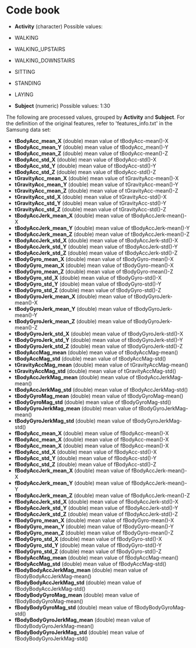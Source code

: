 # Code book

- **Activity** (character) Possible values:
 - WALKING
 - WALKING_UPSTAIRS
 - WALKING_DOWNSTAIRS
 - SITTING
 - STANDING
 - LAYING

- **Subject** (numeric) Possible values: 1:30

The following are processed values, grouped by **Activity** and **Subject**. 
For the definition of the original features, refer to 'features_info.txt' in the Samsung data set:

- **tBodyAcc_mean_X** (double) mean value of tBodyAcc-mean()-X 
- **tBodyAcc_mean_Y** (double) mean value of tBodyAcc_mean()-Y 
- **tBodyAcc_mean_Z** (double) mean value of tBodyAcc-mean()-Z 
- **tBodyAcc_std_X** (double) mean value of tBodyAcc-std()-X 
- **tBodyAcc_std_Y** (double) mean value of tBodyAcc-std()-Y 
- **tBodyAcc_std_Z** (double) mean value of tBodyAcc-std()-Z 
- **tGravityAcc_mean_X** (double) mean value of tGravityAcc-mean()-X 
- **tGravityAcc_mean_Y** (double) mean value of tGravityAcc-mean()-Y 
- **tGravityAcc_mean_Z** (double) mean value of tGravityAcc-mean()-Z 
- **tGravityAcc_std_X** (double) mean value of tGravityAcc-std()-X
- **tGravityAcc_std_Y** (double) mean value of tGravityAcc-std()-Y
- **tGravityAcc_std_Z** (double) mean value of tGravityAcc-std()-Z
- **tBodyAccJerk_mean_X** (double) mean value of tBodyAccJerk-mean()-X
- **tBodyAccJerk_mean_Y** (double) mean value of tBodyAccJerk-mean()-Y
- **tBodyAccJerk_mean_Z** (double) mean value of tBodyAccJerk-mean()-Z
- **tBodyAccJerk_std_X** (double) mean value of tBodyAccJerk-std()-X
- **tBodyAccJerk_std_Y** (double) mean value of tBodyAccJerk-std()-Y
- **tBodyAccJerk_std_Z** (double) mean value of tBodyAccJerk-std()-Z
- **tBodyGyro_mean_X** (double) mean value of tBodyGyro-mean()-X
- **tBodyGyro_mean_X** (double) mean value of tBodyGyro-mean()-X
- **tBodyGyro_mean_Z** (double) mean value of tBodyGyro-mean()-Z
- **tBodyGyro_std_X** (double) mean value of tBodyGyro-std()-X
- **tBodyGyro_std_Y** (double) mean value of tBodyGyro-std()-Y
- **tBodyGyro_std_Z** (double) mean value of tBodyGyro-std()-Z
- **tBodyGyroJerk_mean_X** (double) mean value of tBodyGyroJerk-mean()-X
- **tBodyGyroJerk_mean_Y** (double) mean value of tBodyGyroJerk-mean()-Y 
- **tBodyGyroJerk_mean_Z** (double) mean value of tBodyGyroJerk-mean()-Z
- **tBodyGyroJerk_std_X** (double) mean value of tBodyGyroJerk-std()-X
- **tBodyGyroJerk_std_Y** (double) mean value of tBodyGyroJerk-std()-Y
- **tBodyGyroJerk_std_Z** (double) mean value of tBodyGyroJerk-std()-Z
- **tBodyAccMag_mean** (double) mean value of tBodyAccMag-mean()
- **tBodyAccMag_std** (double) mean value of tBodyAccMag-std()
- **tGravityAccMag_mean** (double) mean value of tGravityAccMag-mean()
- **tGravityAccMag_std** (double) mean value of tGravityAccMag-std()
- **tBodyAccJerkMag_mean** (double) mean value of tBodyAccJerkMag-mean()
- **tBodyAccJerkMag_std** (double) mean value of tBodyAccJerkMag-std()
- **tBodyGyroMag_mean** (double) mean value of tBodyGyroMag-mean()
- **tBodyGyroMag_std** (double) mean value of tBodyGyroMag-std()
- **tBodyGyroJerkMag_mean** (double) mean value of tBodyGyroJerkMag-mean()
- **tBodyGyroJerkMag_std** (double) mean value of tBodyGyroJerkMag-std()
- **fBodyAcc_mean_X** (double) mean value of fBodyAcc-mean()-X
- **fBodyAcc_mean_X** (double) mean value of fBodyAcc-mean()-X
- **fBodyAcc_mean_X** (double) mean value of fBodyAcc-mean()-X
- **fBodyAcc_std_X** (double) mean value of fBodyAcc-std()-X
- **fBodyAcc_std_Y** (double) mean value of fBodyAcc-std()-Y
- **fBodyAcc_std_Z** (double) mean value of fBodyAcc-std()-Z
- **fBodyAccJerk_mean_X** (double) mean value of fBodyAccJerk-mean()-X
- **fBodyAccJerk_mean_Y** (double) mean value of fBodyAccJerk-mean()-Y
- **fBodyAccJerk_mean_Z** (double) mean value of fBodyAccJerk-mean()-Z
- **fBodyAccJerk_std_X** (double) mean value of fBodyAccJerk-std()-X
- **fBodyAccJerk_std_Y** (double) mean value of fBodyAccJerk-std()-Y
- **fBodyAccJerk_std_Z** (double) mean value of fBodyAccJerk-std()-Z
- **fBodyGyro_mean_X** (double) mean value of fBodyGyro-mean()-X
- **fBodyGyro_mean_Y** (double) mean value of fBodyGyro-mean()-Y
- **fBodyGyro_mean_Z** (double) mean value of fBodyGyro-mean()-Z
- **fBodyGyro_std_X** (double) mean value of fBodyGyro-std()-X
- **fBodyGyro_std_Y** (double) mean value of fBodyGyro-std()-Y
- **fBodyGyro_std_Z** (double) mean value of fBodyGyro-std()-Z
- **fBodyAccMag_mean** (double) mean value of fBodyAccMag-mean()
- **fBodyAccMag_std** (double) mean value of fBodyAccMag-std()
- **fBodyBodyAccJerkMag_mean** (double) mean value of fBodyBodyAccJerkMag-mean()
- **fBodyBodyAccJerkMag_std** (double) mean value of fBodyBodyAccJerkMag-std()
- **fBodyBodyGyroMag_mean** (double) mean value of fBodyBodyGyroMag-mean()
- **fBodyBodyGyroMag_std** (double) mean value of fBodyBodyGyroMag-std()
- **fBodyBodyGyroJerkMag_mean** (double) mean value of fBodyBodyGyroJerkMag-mean()
- **fBodyBodyGyroJerkMag_std** (double) mean value of fBodyBodyGyroJerkMag-std()
